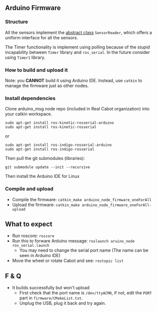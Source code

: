 ## Arduino Firmware

### Structure

All the sensors implement the [abstract class](http://en.cppreference.com/w/cpp/language/abstract_class) `SensorReader`, which offers a uniform interface for all the sensors.

The Timer functionality is implement using polling because of the stupid incapability between `Timer` library and `ros_serial`. In the future consider using `Timer1` library.

### How to build and upload it

Note: you **CANNOT** build it using Arduino IDE. Instead, use `catkin` to manage the firmware just as other nodes.


### Install dependencies

Clone arduino_msg node repo (included in Real Cabot organization) into your catkin workspace.
``` 
sudo apt-get install ros-kinetic-rosserial-arduino
sudo apt-get install ros-kinetic-rosserial
```
or
```
sudo apt-get install ros-indigo-rosserial-arduino
sudo apt-get install ros-indigo-rosserial
```

Then pull the git submodules (libraries):
```
git submodule update --init --recursive
```

Then install the Arduino IDE for Linux

### Compile and upload

- Compile the firmware: `catkin_make arduino_node_firmware_oneForAll`
- Upload the firmware: `catkin_make arduino_node_firmware_oneForAll-upload`

## What to expect

- Run roscore: `roscore`
- Run this to forware Arduino message: `roslaunch aruino_node ros_serial.launch`
    - You may need to change the serial port name (The name can be seen in Arduino IDE)
- Move the wheel or rotate Cabot and see: `rostopic list`

## F & Q

- It builds successfully but won't upload
    - First check that the port name is `/dev/ttyACM0`, if not, edit the `PORT` part in `firmware/CMakeList.txt`.
    - Unplug the USB, plug it back and try again.
